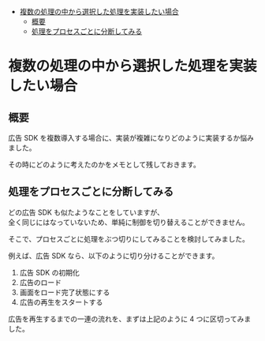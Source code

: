 - [複数の処理の中から選択した処理を実装したい場合](#複数の処理の中から選択した処理を実装したい場合)
  - [概要](#概要)
  - [処理をプロセスごとに分断してみる](#処理をプロセスごとに分断してみる)


# 複数の処理の中から選択した処理を実装したい場合

## 概要

広告 SDK を複数導入する場合に、実装が複雑になりどのように実装するか悩みました。

その時にどのように考えたのかをメモとして残しておきます。


## 処理をプロセスごとに分断してみる

どの広告 SDK も似たようなことをしていますが、  
全く同じにはなっていないため、単純に制御を切り替えることができません。

そこで、プロセスごとに処理をぶつ切りにしてみることを検討してみました。

例えば、広告 SDK なら、以下のように切り分けることができます。

1. 広告 SDK の初期化
2. 広告のロード
3. 画面をロード完了状態にする
4. 広告の再生をスタートする

広告を再生するまでの一連の流れを、まずは上記のように 4 つに区切ってみました。






